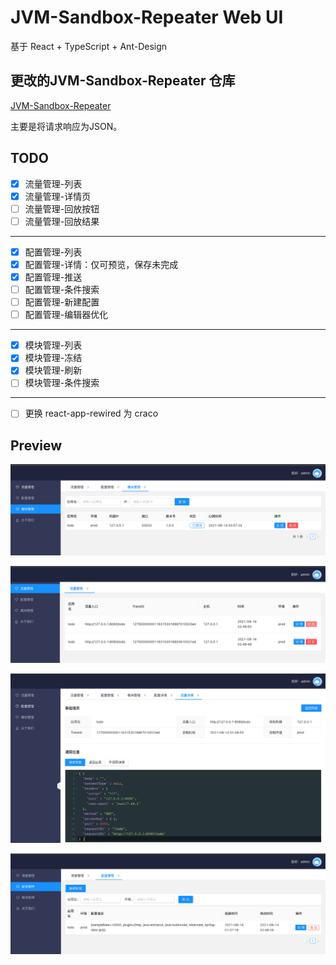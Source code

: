 # JVM-Sandbox-Repeater Web UI

基于 React + TypeScript + Ant-Design

## 更改的JVM-Sandbox-Repeater 仓库

[JVM-Sandbox-Repeater](https://github.com/daviyang35/jvm-sandbox-repeater)

主要是将请求响应为JSON。

## TODO

- [x] 流量管理-列表
- [x] 流量管理-详情页
- [ ] 流量管理-回放按钮
- [ ] 流量管理-回放结果

---

- [x] 配置管理-列表
- [x] 配置管理-详情：仅可预览，保存未完成
- [x] 配置管理-推送
- [ ] 配置管理-条件搜索
- [ ] 配置管理-新建配置
- [ ] 配置管理-编辑器优化

---

- [x] 模块管理-列表
- [x] 模块管理-冻结
- [x] 模块管理-刷新
- [ ] 模块管理-条件搜索

---

- [ ] 更换 react-app-rewired 为 craco

## Preview

![模块管理](./screenshot/模块管理.png)

![流量管理](./screenshot/流量管理.png)

![流量管理-详情](./screenshot/流量管理-详情.png)

![配置管理](./screenshot/配置管理.png)

